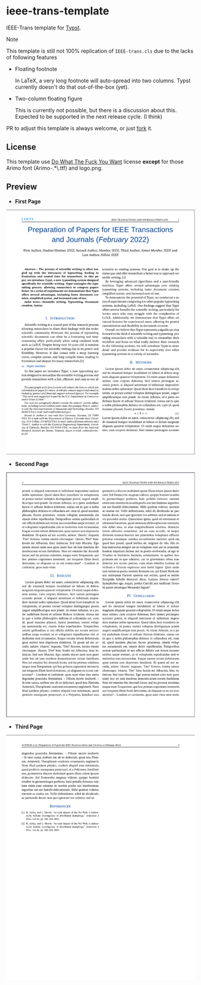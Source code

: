 # ieee-trans-template

IEEE-Trans template for [Typst](https://github.com/typst/typst).

> [!NOTE]  
> This template is still not 100% replication of `IEEE-trans.cls` due to the lacks of following features
>
> * Floating footnote
>
>   In LaTeX, a very long footnote will auto-spread into two columns. Typst currently doesn't do that out-of-the-box (yet).
>
> * Two-column floating figure
>
>   This is currently not possible, but there is a discussion about this. Expected to be supported in the next release cycle. (I think)

PR to adjust this template is always welcome, or just [fork](https://en.wikipedia.org/wiki/Fork_(software_development)) it.


## License

This template use [Do What The Fuck You Want](LICENSE) license **except** for those Arimo font (Arimo-.*\\.ttf) and logo.png.

## Preview

* **First Page**

![Image of the first page](imgs/p1.png)


* **Second Page**

![Image of the second page](imgs/p2.png)

* **Third Page**

![Image of the third page](imgs/p3.png)
